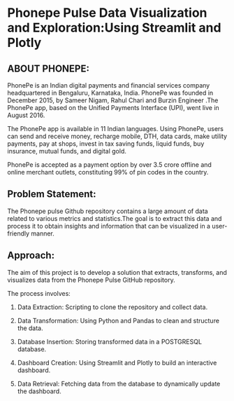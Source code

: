 # Phonepe Pulse Data Visualization and Exploration:Using Streamlit and Plotly

## ABOUT PHONEPE:

PhonePe is an Indian digital payments and financial services company headquartered in Bengaluru, Karnataka, India. PhonePe was founded in December 2015, by Sameer Nigam, Rahul Chari and Burzin Engineer .The PhonePe app, based on the Unified Payments Interface (UPI), went live in August 2016.

The PhonePe app is available in 11 Indian languages. Using PhonePe, users can send and receive money, recharge mobile, DTH, data cards, make utility payments, pay at shops, invest in tax saving funds, liquid funds, buy insurance, mutual funds, and digital gold.

PhonePe is accepted as a payment option by over 3.5 crore offline and online merchant outlets, constituting 99% of pin codes in the country.

## Problem Statement:
The Phonepe pulse Github repository contains a large amount of data related to
various metrics and statistics.The goal is to extract this data and process it to obtain
insights and information that can be visualized in a user-friendly manner.

## Approach:
The aim of this project is to develop a solution that extracts, transforms, and visualizes data from the Phonepe Pulse GitHub repository. 

The process involves:
1. Data Extraction:
Scripting to clone the repository and collect data.

2. Data Transformation:
Using Python and Pandas to clean and structure the data.

3. Database Insertion:
Storing transformed data in a POSTGRESQL database.

4. Dashboard Creation:
Using Streamlit and Plotly to build an interactive dashboard.

5. Data Retrieval:
Fetching data from the database to dynamically update the dashboard.

